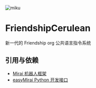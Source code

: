 ![miku](https://cdn.friendship.org.cn/LightPicture/2022/10/e8abd16ea7974775.jpg)

# FriendshipCerulean
新一代的 Friendship org 公共语言指令系统

## 引用与依赖

- [Mirai 机器人框架](https://github.com/mamoe/mirai)
- [easyMirai Python 开发接口](https://github.com/easyMirais/easyMirai)
